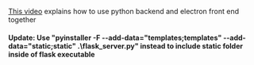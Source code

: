 <p><a href="https://youtu.be/OVY4ifYy3UI">This video</a> explains how to use python backend and electron front end together <p>

<h4>Update: Use "pyinstaller -F --add-data="templates;templates" --add-data="static;static" .\flask_server.py" instead to include static folder inside of flask executable<h4>
